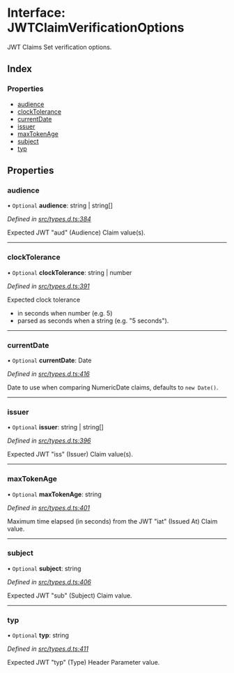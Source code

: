 # Interface: JWTClaimVerificationOptions

JWT Claims Set verification options.

## Index

### Properties

* [audience](_types_d_.jwtclaimverificationoptions.md#audience)
* [clockTolerance](_types_d_.jwtclaimverificationoptions.md#clocktolerance)
* [currentDate](_types_d_.jwtclaimverificationoptions.md#currentdate)
* [issuer](_types_d_.jwtclaimverificationoptions.md#issuer)
* [maxTokenAge](_types_d_.jwtclaimverificationoptions.md#maxtokenage)
* [subject](_types_d_.jwtclaimverificationoptions.md#subject)
* [typ](_types_d_.jwtclaimverificationoptions.md#typ)

## Properties

### audience

• `Optional` **audience**: string \| string[]

*Defined in [src/types.d.ts:384](https://github.com/panva/jose/blob/v3.3.1/src/types.d.ts#L384)*

Expected JWT "aud" (Audience) Claim value(s).

___

### clockTolerance

• `Optional` **clockTolerance**: string \| number

*Defined in [src/types.d.ts:391](https://github.com/panva/jose/blob/v3.3.1/src/types.d.ts#L391)*

Expected clock tolerance
- in seconds when number (e.g. 5)
- parsed as seconds when a string (e.g. "5 seconds").

___

### currentDate

• `Optional` **currentDate**: Date

*Defined in [src/types.d.ts:416](https://github.com/panva/jose/blob/v3.3.1/src/types.d.ts#L416)*

Date to use when comparing NumericDate claims, defaults to `new Date()`.

___

### issuer

• `Optional` **issuer**: string \| string[]

*Defined in [src/types.d.ts:396](https://github.com/panva/jose/blob/v3.3.1/src/types.d.ts#L396)*

Expected JWT "iss" (Issuer) Claim value(s).

___

### maxTokenAge

• `Optional` **maxTokenAge**: string

*Defined in [src/types.d.ts:401](https://github.com/panva/jose/blob/v3.3.1/src/types.d.ts#L401)*

Maximum time elapsed (in seconds) from the JWT "iat" (Issued At) Claim value.

___

### subject

• `Optional` **subject**: string

*Defined in [src/types.d.ts:406](https://github.com/panva/jose/blob/v3.3.1/src/types.d.ts#L406)*

Expected JWT "sub" (Subject) Claim value.

___

### typ

• `Optional` **typ**: string

*Defined in [src/types.d.ts:411](https://github.com/panva/jose/blob/v3.3.1/src/types.d.ts#L411)*

Expected JWT "typ" (Type) Header Parameter value.
